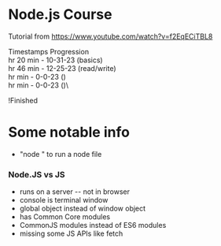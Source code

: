 # Node.js Course 
Tutorial from https://www.youtube.com/watch?v=f2EqECiTBL8

Timestamps Progression\
 hr 20 min  - 10-31-23 (basics)\
 hr 46 min  - 12-25-23 (read/write)\
 hr  min  - 0-0-23 ()\
 hr  min  - 0-0-23 ()\

!Finished 


# Some notable info
- "node <file name>" to run a node file
### Node.JS vs JS 
- runs on a server -- not in browser
- console is terminal window
- global object instead of window object
- has Common Core modules
- CommonJS modules instead of ES6 modules
- missing some JS APIs like fetch





  









